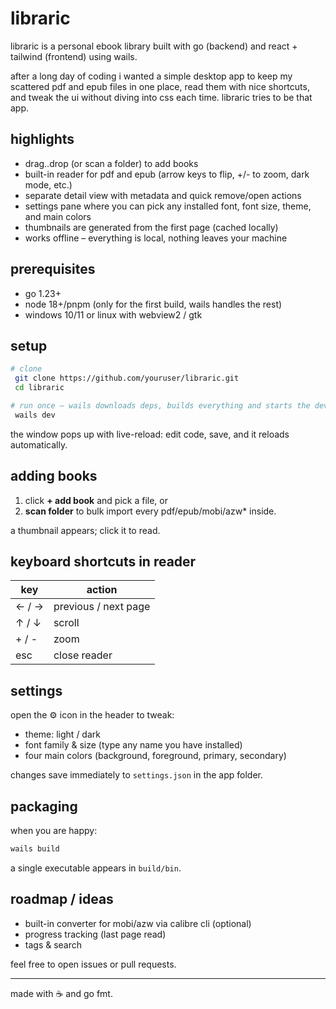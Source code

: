 # libraric

libraric is a personal ebook library built with go (backend) and react + tailwind (frontend) using wails.

after a long day of coding i wanted a simple desktop app to keep my scattered pdf and epub files in one place, read them with nice shortcuts, and tweak the ui without diving into css each time. libraric tries to be that app.

## highlights

-   drag..drop (or scan a folder) to add books
-   built-in reader for pdf and epub (arrow keys to flip, +/- to zoom, dark mode, etc.)
-   separate detail view with metadata and quick remove/open actions
-   settings pane where you can pick any installed font, font size, theme, and main colors
-   thumbnails are generated from the first page (cached locally)
-   works offline – everything is local, nothing leaves your machine

## prerequisites

-   go 1.23+
-   node 18+/pnpm (only for the first build, wails handles the rest)
-   windows 10/11 or linux with webview2 / gtk

## setup

```sh
# clone
 git clone https://github.com/youruser/libraric.git
 cd libraric

# run once – wails downloads deps, builds everything and starts the dev server
 wails dev
```

the window pops up with live-reload: edit code, save, and it reloads automatically.

## adding books

1. click **+ add book** and pick a file, or
2. **scan folder** to bulk import every pdf/epub/mobi/azw\* inside.

a thumbnail appears; click it to read.

## keyboard shortcuts in reader

| key   | action               |
| ----- | -------------------- |
| ← / → | previous / next page |
| ↑ / ↓ | scroll               |
| + / - | zoom                 |
| esc   | close reader         |

## settings

open the ⚙ icon in the header to tweak:

-   theme: light / dark
-   font family & size (type any name you have installed)
-   four main colors (background, foreground, primary, secondary)

changes save immediately to `settings.json` in the app folder.

## packaging

when you are happy:

```sh
wails build
```

a single executable appears in `build/bin`.

## roadmap / ideas

-   built-in converter for mobi/azw via calibre cli (optional)
-   progress tracking (last page read)
-   tags & search

feel free to open issues or pull requests.

---

made with ☕ and go fmt.
